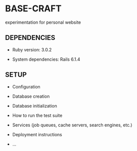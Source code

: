 # BASE-CRAFT

experimentation for personal website

## DEPENDENCIES

* Ruby version: 3.0.2

* System dependencies: Rails 6.1.4

## SETUP

* Configuration
* Database creation
* Database initialization

* How to run the test suite
* Services (job queues, cache servers, search engines, etc.)

* Deployment instructions

* ...
